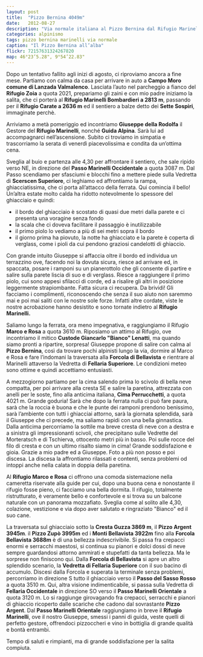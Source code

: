 ```yaml
---
layout: post
title:  "Pizzo Bernina 4049m"
date:   2012-08-27
description: "Via normale italiana al Pizzo Bernina dal Rifugio Marinelli e Marco e Rosa"
categories: alpinismo
tags: pizzo bernina marinelli via normale
caption: "Il Pizzo Bernina all’alba"
flickr: 72157631324267820
map: 46°23’5.28", 9°54’22.83"
---
```



Dopo un tentativo fallito agli inizi di agosto, ci riproviamo ancora a fine mese. Partiamo con calma da casa per arrivare in auto a **Campo Moro comune di Lanzada Valmalenco**. Lasciata l’auto nel parcheggio a fianco del **Rifugio Zoia** a quota  2021, prepariamo gli zaini e con mio padre iniziamo la salita, che ci porterà al **Rifugio Marinelli Bombardieri a 2813 m**, passando per il **Rifugio Carate a 2636 m** ed il sentiero a balze detto dei **Sette Sospiri**, immaginate perchè.

Arriviamo a metà pomeriggio ed incontriamo **Giuseppe della Rodolfa** il Gestore del **Rifugio Marinelli**, nonché **Guida Alpina**. Sarà lui ad accompagnarci nell’ascensione. Subito ci troviamo in simpatia e trascorriamo la serata di venerdì piacevolissima e condita da un’ottima cena.

Sveglia al buio e partenza alle 4,30 per affrontare il sentiero, che sale ripido verso NE, in direzione del **Passo Marinelli Occidentale** a quota 3087 m. Dal Passo scendiamo per sfasciumi e blocchi fino a mettere piede sulla Vedretta di **Scerscen Superiore**, ci leghiamo ed affrontiamo la rampa, ghiacciatissima, che ci porta all’attacco della ferrata. Qui comincia il bello! Un’altra estate molto calda ha ridotto notevolmente lo spessore del ghiacciaio e quindi:

* il bordo del ghiacciaio è scostato di quasi due metri dalla parete e ci presenta una voragine senza fondo
* la scala che ci doveva facilitare il passaggio è inutilizzabile
* il primo piolo lo vediamo a più di sei metri sopra il bordo
* il giorno prima ha piovuto, la notte ha ghiacciato e la parete è coperta di verglass, come i pioli da cui pendono graziosi candelotti di ghiaccio.

Con grande intuito Giuseppe si affaccia oltre il bordo ed individua un terrazzino ove, facendo noi la dovuta sicura, riesce ad arrivare ed, in spaccata, posare i ramponi su un pianerottolo che gli consente di partire e salire sulla parete liscia di suo e di verglass. Riesce a raggiungere il primo piolo, cui sono appesi sfilacci di corde, ed a risalire gli altri in posizione leggermente strapiombante. Fatta sicura ci recupera. Da brividi! Gli facciamo i complimenti, riconoscendo che senza il suo aiuto non saremmo mai e poi mai saliti con le nostre sole forze. Infatti altre cordate, viste le nostre acrobazione hanno desistito e sono tornate indietro al **Rifugio Marinelli.**

Saliamo lungo la ferrata, ora meno impegnativa, e raggiungiamo il Rifugio **Marco e Rosa** a quota 3610 m. Riposiamo un attimo al Rifugio, ove incontriamo il mitico **Custode Giancarlo "Bianco" Lenatti**, ma quando siamo pronti a ripartire, sorpresa! Giuseppe propone di salire con calma al **Pizzo Bernina**, così da trovare pochi alpinisti lungo la via, dormire al Marco e Rosa e fare l’indomani la traversata alla **Forcola di Bellavista** e rientrare al Marinelli attaverso la Vedretta di **Fellaria Superiore**. Le condizioni meteo sono ottime e quindi accettiamo entusiasti.

A mezzogiorno partiamo per la cima salendo prima lo scivolo di bella neve compatta, per poi arrivare alla cresta SE e salire la paretina, attrezzata con anelli per le soste, fino alla anticima italiana, **Cima Perrucchetti**, a quota 4021 m. Grande goduria!
Sarà che dopo la ferrata nulla ci può fare paura, sarà che la roccia è buona e che le punte dei ramponi prendono benissimo, sarà l’ambiente con tutti i ghiacciai attorno, sarà la giornata splendida, sarà il Giuseppe che ci precede, ma saliamo rapidi con una bella ginnastica.
Dalla anticima percorriamo la sottile ma breve cresta di neve con a destra e a sinistra gli impressionanti scivoli, che precipitano sulle Vedrette del Morteratsch e di Tschierva, ottocento metri più in basso. Poi sulle rocce del filo di cresta e con un ultimo risalto siamo in cima! Grande soddisfazione e gioia. Grazie a mio padre ed a Giuseppe. Foto a più non posso e poi discesa. La discesa la affrontiamo rilassati e contenti, senza problemi od intoppi anche nella calata in doppia della paretina.

Al **Rifugio Marco e Rosa** ci offrono una comoda sistemazione nella cameretta riservate alla guide per cui, dopo una buona cena e nonostante il rifugio fosse pieno, ci facciamo una bella dormita. Il rifugio, totalmente ristrutturato, è veramente bello e confortevole e si trova su un balcone naturale con un panorama mozzafiato. Sveglia come al solito alle 4,30, colazione, vestizione e via dopo aver salutato e ringraziato "Bianco" ed il suo cane.

La traversata sul ghiacciaio sotto la **Cresta Guzza 3869 m**, il **Pizzo Argent 3945m**. il **Pizzo Zupò 3995m** ed i **Monti Bellavista 3922m** fino alla **Forcola Bellavista 3688m** è di una bellezza indescrivibile. Si passa fra crepacci enormi e serracchi maestosi, si continua su pianori e dolci dossi di neve sempre guardandosi attorno ammirati e stupefatti da tanta bellezza. Ma le sorprese non finiscono qui. Dalla **Forcola di Bellavista** si apre un altro splendido scenario, la **Vedretta di Fellaria Superiore** con il suo bacino di accumulo.
Discesi dalla Forcola e superata la terminale senza problemi, percorriamo in direzione S tutto il ghiacciaio verso il **Passo del Sasso Rosso** a quota 3510 m. Qui, altra visione indimenticabile, si passa sulla Vedretta di **Fellaria Occidentale** in direzione SO verso il **Passo Marinelli Orientale** a quota 3120 m. Lo si raggiunge girovagando fra crepacci, serracchi e pianori di ghiaccio ricoperto dalle scariche che cadono dal sovrastante **Pizzo Argent**. Dal **Passo Marinelli Orientale** raggiungiamo in breve il **Rifugio Marinelli**, ove il nostro Giuseppe, smessi i panni di guida, veste quelli di perfetto gestore, offrendoci pizzoccheri e vino in bottiglia di grande qualità e bontà entrambi.
   
Tempo di saluti e rimpianti, ma di grande soddisfazione per la salita compiuta.
 

